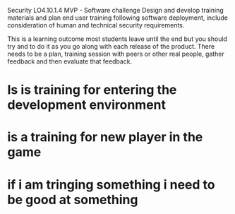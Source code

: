 Security
LO4.10.1.4
MVP - Software challenge
Design and develop training materials and plan end user training following software deployment, include consideration of human and technical security requirements.

This is a learning outcome most students leave until the end but you should try and to do it as you go along with each release of the product.  There needs to be a plan, training session with peers or other real people, gather feedback and then evaluate that feedback.
# Is is training for entering the development environment
# is a training for new player in the game
# if i am tringing something i need to be good at something